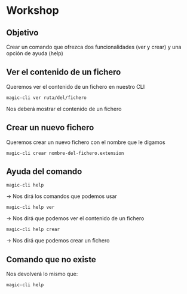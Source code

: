 # Workshop

## Objetivo

Crear un comando que ofrezca dos funcionalidades (ver y crear) y una opción de ayuda (help)

## Ver el contenido de un fichero

Queremos ver el contenido de un fichero en nuestro CLI

```shell
magic-cli ver ruta/del/fichero
```

Nos deberá mostrar el contenido de un fichero

## Crear un nuevo fichero

Queremos crear un nuevo fichero con el nombre que le digamos

```shell
magic-cli crear nombre-del-fichero.extension
```

## Ayuda del comando

```shell
magic-cli help
```

-> Nos dirá los comandos que podemos usar

```shell
magic-cli help ver
```

-> Nos dirá que podemos ver el contenido de un fichero

```shell
magic-cli help crear
```

-> Nos dirá que podemos crear un fichero

## Comando que no existe

Nos devolverá lo mismo que:

```shell
magic-cli help
```
